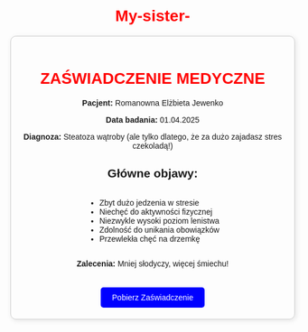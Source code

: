 # My-sister-
<!DOCTYPE html>
<html lang="pl">
<head>
    <meta charset="UTF-8">
    <meta name="viewport" content="width=device-width, initial-scale=1.0">
    <title>Centrum Medyczne - Wyniki Badań</title>
    <style>
        body { font-family: Arial, sans-serif; text-align: center; padding: 20px; }
        .container { max-width: 600px; margin: auto; border: 1px solid #ccc; padding: 20px; border-radius: 10px; box-shadow: 2px 2px 10px rgba(0,0,0,0.1); }
        h1 { color: red; }
        .btn { display: inline-block; padding: 10px 20px; background-color: blue; color: white; text-decoration: none; border-radius: 5px; margin-top: 20px; }
    </style>
</head>
<body>
    <div class="container">
        <h1>ZAŚWIADCZENIE MEDYCZNE</h1>
        <p><strong>Pacjent:</strong> Romanowna Elżbieta Jewenko</p>
        <p><strong>Data badania:</strong> 01.04.2025</p>
        <p><strong>Diagnoza:</strong> Steatoza wątroby (ale tylko dlatego, że za dużo zajadasz stres czekoladą!)</p>
        <h2>Główne objawy:</h2>
        <ul style="text-align: left; display: inline-block;">
            <li>Zbyt dużo jedzenia w stresie</li>
            <li>Niechęć do aktywności fizycznej</li>
            <li>Niezwykle wysoki poziom lenistwa</li>
            <li>Zdolność do unikania obowiązków</li>
            <li>Przewlekła chęć na drzemkę</li>
        </ul>
        <p><strong>Zalecenia:</strong> Mniej słodyczy, więcej śmiechu!</p>
        <a href="#" class="btn">Pobierz Zaświadczenie</a>
    </div>
</body>
</html>

